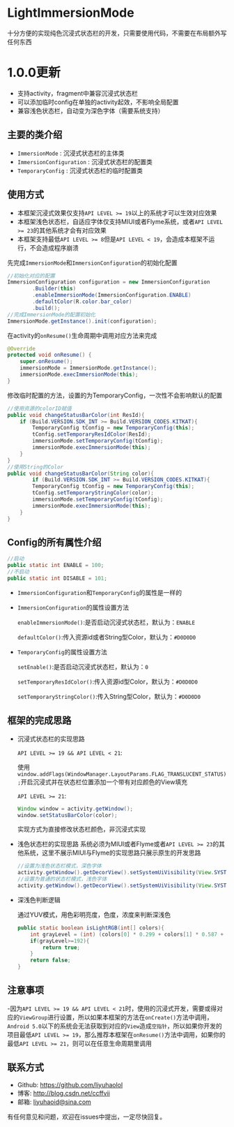 # LightImmersionMode

十分方便的实现纯色沉浸式状态栏的开发，只需要使用代码，不需要在布局额外写任何东西

# 1.0.0更新

- 支持activity，fragment中兼容沉浸式状态栏
- 可以添加临时config在单独的activity起效，不影响全局配置
- 兼容浅色状态栏，自动变为深色字体（需要系统支持）

## 主要的类介绍

- `ImmersionMode` : 沉浸式状态栏的主体类
- `ImmersionConfiguration` : 沉浸式状态栏的配置类
- `TemporaryConfig` : 沉浸式状态栏的临时配置类

## 使用方式

- 本框架沉浸式效果仅支持`API LEVEL >= 19`以上的系统才可以生效对应效果
- 本框架浅色状态栏，自适应字体仅支持MIUI或者Flyme系统，或者`API LEVEL >= 23`的其他系统才会有对应效果
- 本框架支持最低`API LEVEL >= 8`但是`API LEVEL < 19`，会造成本框架不运行，不会造成程序崩溃

先完成`ImmersionMode`和`ImmersionConfiguration`的初始化配置

```java
//初始化对应的配置
ImmersionConfiguration configuration = new ImmersionConfiguration
        .Builder(this)
        .enableImmersionMode(ImmersionConfiguration.ENABLE)
        .defaultColor(R.color.bar_color)
        .build();
//完成ImmersionMode的配置初始化
ImmersionMode.getInstance().init(configuration);
```
在activity的`onResume()`生命周期中调用对应方法来完成

```java
@Override
protected void onResume() {
    super.onResume();
    immersionMode = ImmersionMode.getInstance();
    immersionMode.execImmersionMode(this);
}
```

修改临时配置的方法，设置的为TemporaryConfig，一次性不会影响默认的配置

```java
//使用资源的colorID赋值
public void changeStatusBarColor(int ResId){
    if (Build.VERSION.SDK_INT >= Build.VERSION_CODES.KITKAT){
        TemporaryConfig tConfig = new TemporaryConfig(this);
        tConfig.setTemporaryResIdColor(ResId);
        immersionMode.setTemporaryConfig(tConfig);
        immersionMode.execImmersionMode(this);
    }
}
//使用String的Color
public void changeStatusBarColor(String color){
        if (Build.VERSION.SDK_INT >= Build.VERSION_CODES.KITKAT){
        TemporaryConfig tConfig = new TemporaryConfig(this);
        tConfig.setTemporaryStringColor(color);
        immersionMode.setTemporaryConfig(tConfig);
        immersionMode.execImmersionMode(this);
    }
}
```

## Config的所有属性介绍

```java
//启动
public static int ENABLE = 100;
//不启动
public static int DISABLE = 101;
```

- `ImmersionConfiguration`和`TemporaryConfig`的属性是一样的

- `ImmersionConfiguration`的属性设置方法

    `enableImmersionMode()`:是否启动沉浸式状态栏，默认为：`ENABLE`

    `defaultColor()`:传入资源id或者String型Color，默认为：`#D0D0D0`

- `TemporaryConfig`的属性设置方法

    `setEnable()`:是否启动沉浸式状态栏，默认为：`0`

    `setTemporaryResIdColor()`:传入资源id型Color，默认为：`#D0D0D0`

    `setTemporaryStringColor()`:传入String型Color，默认为：`#D0D0D0`

## 框架的完成思路

- 沉浸式状态栏的实现思路

    `API LEVEL >= 19 && API LEVEL < 21`:

    使用`window.addFlags(WindowManager.LayoutParams.FLAG_TRANSLUCENT_STATUS);`开启沉浸式并在状态栏位置添加一个带有对应颜色的View填充

    `API LEVEL >= 21`:
    ```java
    Window window = activity.getWindow();
    window.setStatusBarColor(color);
    ```
    实现方式为直接修改状态栏颜色，非沉浸式实现

- 浅色状态栏的实现思路
    系统必须为MIUI或者Flyme或者`API LEVEL >= 23`的其他系统，这里不展示MIUI与Flyme的实现思路只展示原生的开发思路

    ```java
    //设置为浅色状态栏模式，深色字体
    activity.getWindow().getDecorView().setSystemUiVisibility(View.SYSTEM_UI_FLAG_LIGHT_STATUS_BAR);
    //设置为普通的状态栏模式，浅色字体
    activity.getWindow().getDecorView().setSystemUiVisibility(View.SYSTEM_UI_FLAG_VISIBLE);
    ```
- 深浅色判断逻辑

    通过YUV模式，用色彩明亮度，色度，浓度来判断深浅色
    ```java
    public static boolean isLightRGB(int[] colors){
        int grayLevel = (int) (colors[0] * 0.299 + colors[1] * 0.587 + colors[2] * 0.114);
        if(grayLevel>=192){
            return true;
        }
        return false;
    }
    ```
## 注意事项

-因为`API LEVEL >= 19 && API LEVEL < 21`时，使用的沉浸式开发，需要或得对应的`ViewGroup`进行设置，所以如果本框架的方法在`onCreate()`方法中调用，`Android 5.0`以下的系统会无法获取到对应的`View`造成`空指针`，所以如果你开发的项目最低`API LEVEL >= 19`，那么推荐本框架在`onResume()`方法中调用，如果你的最低`API LEVEL >= 21`，则可以在任意生命周期里调用

## 联系方式

- Github: https://github.com/liyuhaolol
- 博客: http://blog.csdn.net/ccffvii
- 邮箱: liyuhaoid@sina.com

有任何意见和问题，欢迎在issues中提出，一定尽快回复。
